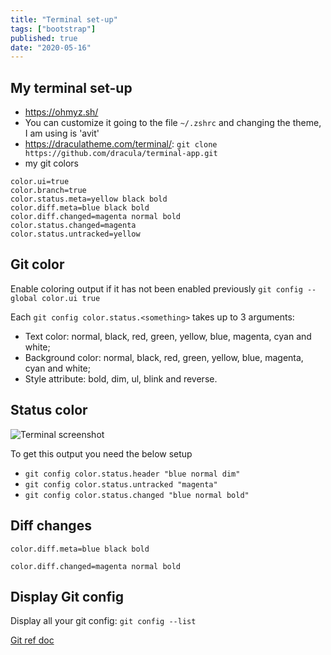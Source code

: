 ```yaml
---
title: "Terminal set-up"
tags: ["bootstrap"]
published: true
date: "2020-05-16"
---
```


## My terminal set-up

- https://ohmyz.sh/
- You can customize it going to the file `~/.zshrc` and changing the theme, I am using is 'avit'
- https://draculatheme.com/terminal/: `git clone https://github.com/dracula/terminal-app.git`
- my git colors

```
color.ui=true
color.branch=true
color.status.meta=yellow black bold
color.diff.meta=blue black bold
color.diff.changed=magenta normal bold
color.status.changed=magenta
color.status.untracked=yellow
```

## Git color

Enable coloring output if it has not been enabled previously
`git config --global color.ui true`

Each `git config color.status.<something>` takes up to 3 arguments:

- Text color: normal, black, red, green, yellow, blue, magenta, cyan and white;
- Background color: normal, black, red, green, yellow, blue, magenta, cyan and white;
- Style attribute: bold, dim, ul, blink and reverse.

## Status color

![Terminal screenshot](../assets/terminal-screenshot.png)

To get this output you need the below setup

- `git config color.status.header "blue normal dim"`
- `git config color.status.untracked "magenta"`
- `git config color.status.changed "blue normal bold"`

## Diff changes

`color.diff.meta=blue black bold`

`color.diff.changed=magenta normal bold`

## Display Git config

Display all your git config: `git config --list`

[Git ref doc](https://git-scm.com/docs/git-config#Documentation/git-config.txt-colorstatusltslotgt)
